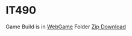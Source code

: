 # IT490

Game Build is in [WebGame](/WebGame) Folder
[Zip Download](https://github.com/dd482IT/IT490/blob/Game/WebGame/WebGame.zip)
